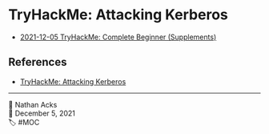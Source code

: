 # TryHackMe: Attacking Kerberos

* [2021-12-05 TryHackMe: Complete Beginner (Supplements)](../log/2021-12-05-tryhackme-complete-beginner-supplements.md)

## References

* [TryHackMe: Attacking Kerberos](https://tryhackme.com/room/attackingkerberos)

- - - -

<span aria-hidden="true">👤</span> Nathan Acks  
<span aria-hidden="true">📅</span> December 5, 2021  
<span aria-hidden="true">🏷️</span> #MOC
